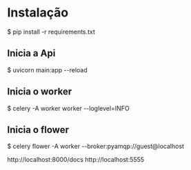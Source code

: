 # Instalação

$ pip install -r requirements.txt

## Inicia a Api
$ uvicorn main:app --reload

## Inicia o worker 
$ celery -A worker worker --loglevel=INFO

## Inicia o flower
$ celery flower -A worker --broker:pyamqp://guest@localhost

http://localhost:8000/docs
http://localhost:5555